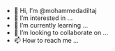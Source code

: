 - 👋 Hi, I’m @mohammedadiltaj
- 👀 I’m interested in ...
- 🌱 I’m currently learning ...
- 💞️ I’m looking to collaborate on ...
- 📫 How to reach me ...

<!---
mohammedadiltaj/mohammedadiltaj is a ✨ special ✨ repository because its `README.md` (this file) appears on your GitHub profile.
You can click the Preview link to take a look at your changes.
--->
